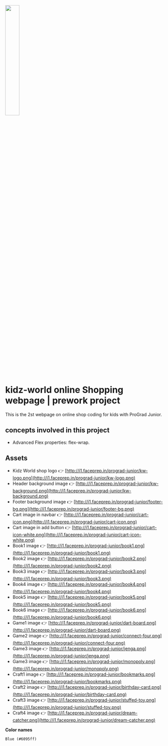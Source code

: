 <img src="https://i1.faceprep.in/ProGrad/progradjr-logo.png" height="30%" width="30%">

# kidz-world online Shopping webpage | prework project
This is the 2st webpage on online shop coding for kids with ProGrad Junior.

## concepts involved in this project
- Advanced Flex properties: flex-wrap.

## Assets
- Kidz World shop logo 👉 [http://i1.faceprep.in/prograd-junior/kw-logo.png](http://i1.faceprep.in/prograd-junior/kw-logo.png)
- Header background image 👉 [http://i1.faceprep.in/prograd-junior/kw-background.png](http://i1.faceprep.in/prograd-junior/kw-background.png)
- Footer background image 👉 [http://i1.faceprep.in/prograd-junior/footer-bg.png](http://i1.faceprep.in/prograd-junior/footer-bg.png)
- Cart image in navbar 👉 [http://i1.faceprep.in/prograd-junior/cart-icon.png](http://i1.faceprep.in/prograd-junior/cart-icon.png)
- Cart image in add button 👉 [http://i1.faceprep.in/prograd-junior/cart-icon-white.png](http://i1.faceprep.in/prograd-junior/cart-icon-white.png)
- Book1 image 👉 [http://i1.faceprep.in/prograd-junior/book1.png](http://i1.faceprep.in/prograd-junior/book1.png)
- Book2 image 👉 [http://i1.faceprep.in/prograd-junior/book2.png](http://i1.faceprep.in/prograd-junior/book2.png)
- Book3 image 👉 [http://i1.faceprep.in/prograd-junior/book3.png](http://i1.faceprep.in/prograd-junior/book3.png)
- Book4 image 👉 [http://i1.faceprep.in/prograd-junior/book4.png](http://i1.faceprep.in/prograd-junior/book4.png)
- Book5 image 👉 [http://i1.faceprep.in/prograd-junior/book5.png](http://i1.faceprep.in/prograd-junior/book5.png)
- Book6 image 👉 [http://i1.faceprep.in/prograd-junior/book6.png](http://i1.faceprep.in/prograd-junior/book6.png)
- Game1 image 👉 [http://i1.faceprep.in/prograd-junior/dart-board.png](http://i1.faceprep.in/prograd-junior/dart-board.png)
- Game2 image 👉 [http://i1.faceprep.in/prograd-junior/connect-four.png](http://i1.faceprep.in/prograd-junior/connect-four.png)
- Game3 image 👉 [http://i1.faceprep.in/prograd-junior/jenga.png](http://i1.faceprep.in/prograd-junior/jenga.png)
- Game3 image 👉 [http://i1.faceprep.in/prograd-junior/monopoly.png](http://i1.faceprep.in/prograd-junior/monopoly.png)
- Craft1 image 👉 [http://i1.faceprep.in/prograd-junior/bookmarks.png](http://i1.faceprep.in/prograd-junior/bookmarks.png)
- Craft2 image 👉 [http://i1.faceprep.in/prograd-junior/birthday-card.png](http://i1.faceprep.in/prograd-junior/birthday-card.png)
- Craft3 image 👉 [http://i1.faceprep.in/prograd-junior/stuffed-toy.png](http://i1.faceprep.in/prograd-junior/stuffed-toy.png)
- Craft4 image 👉 [http://i1.faceprep.in/prograd-junior/dream-catcher.png](http://i1.faceprep.in/prograd-junior/dream-catcher.png)

**Color names**
```markdown
Blue (#6095ff)
```
